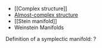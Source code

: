 - [[Complex structure]]
- [Almost-complex structure](Almost-complex%20structure)
- [[Stein manifold]]
- Weinstein Manifolds

Definition of a symplectic manifold: ?